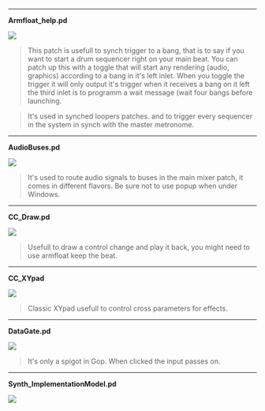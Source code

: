
---

**Armfloat\_help.pd**

<a href='http://picasaweb.google.com/lh/photo/hYMO_gpZWRLoqSAnYRhDKA?feat=embedwebsite'><img src='http://lh3.ggpht.com/_TZMojZ6BS9g/THvhoPkTG6I/AAAAAAAAADU/_v_b60AHro4/s800/Armfloat.png' /></a>


> This patch is usefull to synch trigger to a bang, that is to say if you want to start a drum sequencer right on your main beat. You can patch up this with a toggle that will start any 	rendering (audio, graphics) according to a bang in it's left inlet. When you toggle the trigger it will only output it's trigger when it receives a bang on it left the third inlet is to 	programm a wait message (wait four bangs before launching.

> It's used in synched loopers patches. and to trigger every sequencer in the system in synch with the master metronome.


---

**AudioBuses.pd**

<a href='http://picasaweb.google.com/lh/photo/qsXTTSaYR0UMpMVij8aKDw?feat=embedwebsite'><img src='http://lh4.ggpht.com/_TZMojZ6BS9g/THvhoIkMkXI/AAAAAAAAADY/PIDEFh3JvhQ/s800/AudioBuses.png' /></a>

> It's used to route audio signals to buses in the main mixer patch, it comes in different flavors. Be sure not to use popup when under Windows.


---

**CC\_Draw.pd**

<a href='http://picasaweb.google.com/lh/photo/3AB1xTAGGmJLQC2Pnkk4rQ?feat=embedwebsite'><img src='http://lh6.ggpht.com/_TZMojZ6BS9g/THvhoR2d16I/AAAAAAAAADc/4NavhKIqICA/s800/CC_Draw.png' /></a>

> Usefull to draw a control change and play it back, you might need to use armfloat keep the beat.


---

**CC\_XYpad**

<a href='http://picasaweb.google.com/lh/photo/QG98KwW2_UvLRaqDk5WRDA?feat=embedwebsite'><img src='http://lh6.ggpht.com/_TZMojZ6BS9g/THvhoTjN3iI/AAAAAAAAADg/KiCmW8EcaOg/s800/CC_XYpad.png' /></a>

> Classic XYpad usefull to control cross parameters for effects.


---

**DataGate.pd**

<a href='http://picasaweb.google.com/lh/photo/96eKZWY89MUZ14hWraUxJg?feat=embedwebsite'><img src='http://lh5.ggpht.com/_TZMojZ6BS9g/THvhohSHNOI/AAAAAAAAADk/Ti-H-1NaERQ/s800/DataGate.png' /></a>

> It's only a spigot in Gop. When clicked the input passes on.


---

**Synth\_ImplementationModel.pd**

<a href='http://picasaweb.google.com/lh/photo/AfC0MnkjvrGf0BvN_T5vjg?feat=embedwebsite'><img src='http://lh4.ggpht.com/_TZMojZ6BS9g/THvhs00d3FI/AAAAAAAAADo/f5Z4lP_70hY/s400/Synth_Model.png' /></a>




